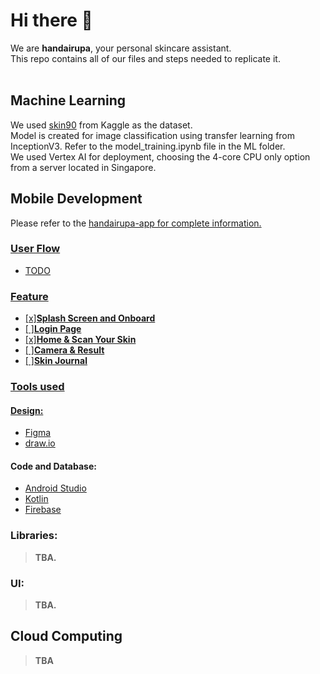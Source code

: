 # Hi there 👋

We are <b>handairupa</b>, your personal skincare assistant.
<br>
This repo contains all of our files and steps needed to replicate it.
<br>
<br>
## Machine Learning
We used <a href=https://www.kaggle.com/datasets/dinartas/skin90>skin90</a> from Kaggle as the dataset.
<br>
Model is created for image classification using transfer learning from InceptionV3. Refer to the model_training.ipynb file in the ML folder.
<br>
We used Vertex AI for deployment, choosing the 4-core CPU only option from a server located in Singapore.

## Mobile Development
Please refer to the <a href ="https://github.com/handairupa/handairupa-app">handairupa-app</b> for complete information.

### User Flow
- TODO

### Feature
- [x]<b>Splash Screen and Onboard</b>
- [ ]<b>Login Page</b>
- [x]<b>Home & Scan Your Skin</b>
- [ ]<b>Camera & Result</b>
- [ ]<b>Skin Journal</b>

### Tools used
#### Design: 
- <a href ="https://www.figma.com/proto/2tpDNyCJ6sj59apdSkrjAN/handairupa-prototype?node-id=11%3A122&scaling=scale-down&page-id=1%3A2&starting-point-node-id=11%3A122">Figma</a>
- <a href ="">draw.io</a>

#### Code and Database: 
- <a href ="https://developer.android.com/?hl=id">Android Studio</a>
- <a href ="https://kotlinlang.org">Kotlin</a>
- <a href ="https://firebase.google.com">Firebase</a>

### Libraries: 
> <b>TBA.</b>

### UI: 
> <b>TBA.</b>

## Cloud Computing
> **TBA**
